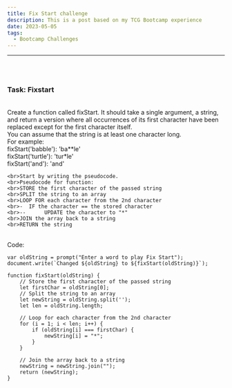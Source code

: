 ```yaml
---
title: Fix Start challenge
description: This is a post based on my TCG Bootcamp experience
date: 2023-05-05
tags:
  - Bootcamp Challenges
---
```

---------------------------------------------------------------
<body>
    <h2 Fix Start challenge></h2>
    <br><h3 id="fixStart">Task: Fixstart</h3>
    <br>Create a function called fixStart. It should take a single argument, a string, and return a version where all occurrences of its first character have been replaced except for the first character itself.
    <br>You can assume that the string is at least one character long. <br>For example:
    <br>fixStart('babble'): 'ba**le'
    <br>fixStart('turtle'): 'tur*le'
    <br>fixStart('and'): 'and'

    <br>Start by writing the pseudocode.
    <br>Pseudocode for function:
    <br>STORE the first character of the passed string
    <br>SPLIT the string to an array
    <br>LOOP FOR each character from the 2nd character
    <br>-  IF the character == the stored character
    <br>--      UPDATE the character to "*"
    <br>JOIN the array back to a string
    <br>RETURN the string
</body>

<br>Code:

```diff-js
var oldString = prompt("Enter a word to play Fix Start");
document.write(`Changed ${oldString} to ${fixStart(oldString)}`);

function fixStart(oldString) {
    // Store the first character of the passed string
    let firstChar = oldString[0];
    // Split the string to an array
    let newString = oldString.split('');
    let len = oldString.length;

    // Loop for each character from the 2nd character
    for (i = 1; i < len; i++) {
        if (oldString[i] === firstChar) {
            newString[i] = "*";
        }
    }

    // Join the array back to a string
    newString = newString.join("");
    return (newString);
}
```

<script>
    var oldString = prompt("Enter a word to play Fix Start");
    document.write(`Changed ${oldString} to ${fixStart(oldString)}`);

    function fixStart(oldString) {
        // Store the first character of the passed string
        let firstChar = oldString[0];
        // Split the string to an array
        let newString = oldString.split('');
        let len = oldString.length;

        // Loop for each character from the 2nd character
        for (i = 1; i < len; i++) {
            if (oldString[i] === firstChar) {
                newString[i] = "*";
            }
        }

        // Join the array back to a string
        newString = newString.join("");
        return (newString);
    }
</script>
